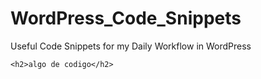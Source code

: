 # WordPress_Code_Snippets
Useful Code Snippets for my Daily Workflow in WordPress
```<language html>
<h2>algo de codigo</h2>
```